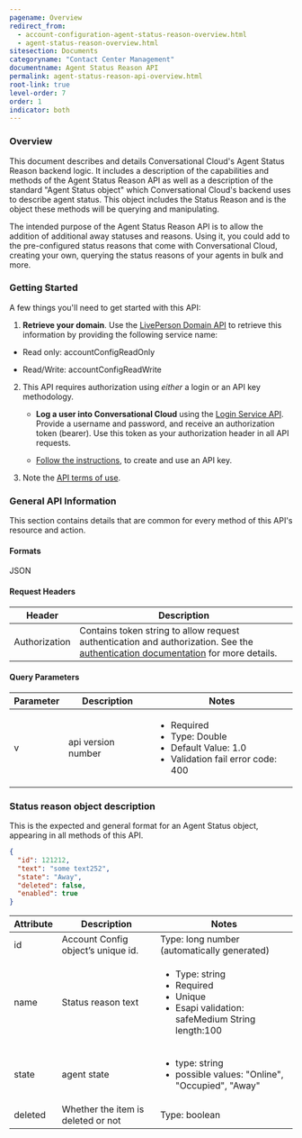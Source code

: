 ```yaml
---
pagename: Overview
redirect_from:
  - account-configuration-agent-status-reason-overview.html
  - agent-status-reason-overview.html
sitesection: Documents
categoryname: "Contact Center Management"
documentname: Agent Status Reason API
permalink: agent-status-reason-api-overview.html
root-link: true
level-order: 7
order: 1
indicator: both
---
```


### Overview

This document describes and details Conversational Cloud's Agent Status Reason backend logic. It includes a description of the capabilities and methods of the Agent Status Reason API as well as a description of the standard "Agent Status object" which Conversational Cloud's backend uses to describe agent status. This object includes the Status Reason and is the object these methods will be querying and manipulating.

The intended purpose of the Agent Status Reason API is to allow the addition of additional away statuses and reasons. Using it, you could add to the pre-configured status reasons that come with Conversational Cloud, creating your own, querying the status reasons of your agents in bulk and more.

### Getting Started

A few things you'll need to get started with this API:

1. **Retrieve your domain**. Use the [LivePerson Domain API](agent-domain-domain-api.html) to retrieve this information by providing the following service name:

  * Read only: accountConfigReadOnly

  * Read/Write: accountConfigReadWrite

2. This API requires authorization using _either_ a login or an API key methodology.

    * **Log a user into Conversational Cloud** using the [Login Service API](login-getting-started.html). Provide a username and password, and receive an authorization token (bearer). Use this token as your authorization header in all API requests.

    * [Follow the instructions](guides-gettingstarted.html), to create and use an API key.

3. Note the [API terms of use](https://www.liveperson.com/policies/apitou).

### General API Information

This section contains details that are common for every method of this API's resource and action.

#### Formats

JSON

#### Request Headers

| Header | Description |
| --- | --- |
|Authorization |Contains token string to allow request authentication and authorization. See the [authentication documentation](guides-authentication-introduction.html) for more details. |

#### Query Parameters

<table>
  <thead>
  <tr>
    <th>Parameter</th>
    <th>Description</th>
    <th>Notes</th>
  </tr>
  </thead>
  <tbody>
    <tr>
      <td>v</td>
      <td>api version number</td>
      <td><ul><li> Required </li><li>Type: Double </li><li>Default Value: 1.0</li><li> Validation fail error code: 400</li></ul></td>
    </tr>
  </tbody>
</table>

### Status reason object description

This is the expected and general format for an Agent Status object, appearing in all methods of this API.

```json
{
  "id": 121212,
  "text": "some text252",
  "state": "Away",
  "deleted": false,
  "enabled": true
}
```

<table>
  <thead>
  <tr>
    <th>Attribute</th>
    <th>Description</th>
    <th>Notes</th>
  </tr>
  </thead>
  <tbody>
    <tr>
      <td>id</td>
      <td>Account Config object’s unique id.</td>
      <td>Type: long number (automatically generated)</td>
    </tr>
    <tr>
      <td>name</td>
      <td>Status reason text </td>
      <td><ul><li>Type: string</li><li>Required</li><li>Unique</li><li>Esapi validation: safeMedium String length:100</li></ul></td>
    </tr>
    <tr>
      <td>state</td>
      <td>agent state</td>
      <td><ul><li>type: string</li><li>possible values: "Online", "Occupied", "Away"</li></ul></td>
    </tr>
    <tr>
      <td>deleted</td>
      <td>Whether the item is deleted or not </td>
      <td>Type: boolean</td>
    </tr>
  </tbody>
</table>
